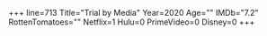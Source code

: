 +++
line=713
Title="Trial by Media"
Year=2020
Age=""
IMDb="7.2"
RottenTomatoes=""
Netflix=1
Hulu=0
PrimeVideo=0
Disney=0
+++

